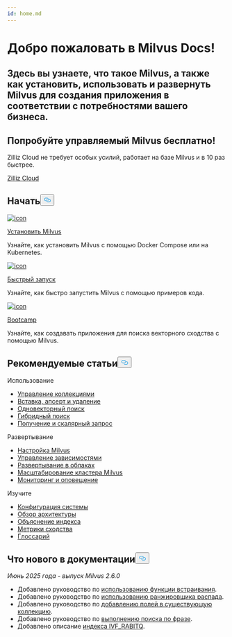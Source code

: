 ```yaml
---
id: home.md
---
```

<div class="doc-h1-wrapper">
<p><h1 class="title">
Добро пожаловать в Milvus Docs!</h1></p>
<p><h2 class="sub-title">
Здесь вы узнаете, что такое Milvus, а также как установить, использовать и развернуть Milvus для создания приложения в соответствии с потребностями вашего бизнеса.</h2></p>
</div>
<div class="doc-home-promotion-wrapper">
  <div class="promotion-content">
    <h2 class="promotion-title">Попробуйте управляемый Milvus бесплатно!</h2>
    <p class="promotion-desc">Zilliz Cloud не требует особых усилий, работает на базе Milvus и в 10 раз быстрее.</p>
  </div>
  <div class="cta-wrapper">
   <a class="cta-global" href="https://cloud.zilliz.com/signup?utm_source=partner&utm_medium=referral&utm_campaign=2025-02-24_doc_home_milvus.io">Zilliz Cloud</a></div>
</div>
<h2 id="Get-Started" class="common-anchor-header">Начать<button data-href="#Get-Started" class="anchor-icon" translate="no">
      <svg translate="no"
        aria-hidden="true"
        focusable="false"
        height="20"
        version="1.1"
        viewBox="0 0 16 16"
        width="16"
      >
        <path
          fill="#0092E4"
          fill-rule="evenodd"
          d="M4 9h1v1H4c-1.5 0-3-1.69-3-3.5S2.55 3 4 3h4c1.45 0 3 1.69 3 3.5 0 1.41-.91 2.72-2 3.25V8.59c.58-.45 1-1.27 1-2.09C10 5.22 8.98 4 8 4H4c-.98 0-2 1.22-2 2.5S3 9 4 9zm9-3h-1v1h1c1 0 2 1.22 2 2.5S13.98 12 13 12H9c-.98 0-2-1.22-2-2.5 0-.83.42-1.64 1-2.09V6.25c-1.09.53-2 1.84-2 3.25C6 11.31 7.55 13 9 13h4c1.45 0 3-1.69 3-3.5S14.5 6 13 6z"
        ></path>
      </svg>
    </button></h2><div class="card-wrapper">
<div class="start_card_container">
  
   <a href="/docs/ru/install_standalone-docker.md"> <img translate="no" src="/docs/v2.6.x/assets/home_install.svg" alt="icon" />
   </a> <a href="/docs/ru/install_standalone-docker.md"> <p class="link-btn">Установить Milvus</p> </a><p>Узнайте, как установить Milvus с помощью Docker Compose или на Kubernetes.</p>
</div>
<div class="start_card_container">
  
   <a href="/docs/ru/quickstart.md"> <img translate="no" src="/docs/v2.6.x/assets/home_quick_start.svg" alt="icon" />
   </a> <a href="/docs/ru/quickstart.md"> <p class="link-btn">Быстрый запуск</p> </a><p>Узнайте, как быстро запустить Milvus с помощью примеров кода.</p>
</div>
<div class="start_card_container">
  
   <a href="/bootcamp"> <img translate="no" src="/docs/v2.6.x/assets/home_bootcamp.svg" alt="icon" />
   </a> <a href="/bootcamp"> <p class="link-btn">Bootcamp</p> </a><p>
  Узнайте, как создавать приложения для поиска векторного сходства с помощью Milvus.  </p>
</div>
</div>
<h2 id="Recommended-articles" class="common-anchor-header">Рекомендуемые статьи<button data-href="#Recommended-articles" class="anchor-icon" translate="no">
      <svg translate="no"
        aria-hidden="true"
        focusable="false"
        height="20"
        version="1.1"
        viewBox="0 0 16 16"
        width="16"
      >
        <path
          fill="#0092E4"
          fill-rule="evenodd"
          d="M4 9h1v1H4c-1.5 0-3-1.69-3-3.5S2.55 3 4 3h4c1.45 0 3 1.69 3 3.5 0 1.41-.91 2.72-2 3.25V8.59c.58-.45 1-1.27 1-2.09C10 5.22 8.98 4 8 4H4c-.98 0-2 1.22-2 2.5S3 9 4 9zm9-3h-1v1h1c1 0 2 1.22 2 2.5S13.98 12 13 12H9c-.98 0-2-1.22-2-2.5 0-.83.42-1.64 1-2.09V6.25c-1.09.53-2 1.84-2 3.25C6 11.31 7.55 13 9 13h4c1.45 0 3-1.69 3-3.5S14.5 6 13 6z"
        ></path>
      </svg>
    </button></h2><div class="doc-home-recommend-section">
<div class="recomment-item">
  <p>Использование</p>
<ul>
<li><a href="/docs/ru/manage-collections.md">Управление коллекциями</a></li>
<li><a href="/docs/ru/insert-update-delete.md">Вставка, апсерт и удаление</a></li>
<li><a href="/docs/ru/single-vector-search.md">Одновекторный поиск</a></li>
<li><a href="/docs/ru/multi-vector-search.md">Гибридный поиск</a></li>
<li><a href="/docs/ru/get-and-scalar-query.md">Получение и скалярный запрос</a></li>
</ul>
</div>
<div class="recomment-item">
  <p>Развертывание</p>
<ul>
<li><a href="/docs/ru/configure-docker.md">Настройка Milvus</a></li>
<li><a href="/docs/ru/deploy_s3.md">Управление зависимостями</a></li>
<li><a href="/docs/ru/eks.md">Развертывание в облаках</a></li>
<li><a href="/docs/ru/scaleout.md">Масштабирование кластера Milvus</a></li>
<li><a href="/docs/ru/monitor_overview.md">Мониторинг и оповещение</a></li>
</ul>
</div>
<div class="recomment-item">
  <p>Изучите</p>
<ul>
<li><a href="/docs/ru/system_configuration.md">Конфигурация системы</a></li>
<li><a href="/docs/ru/architecture_overview.md">Обзор архитектуры</a></li>
<li><a href="/docs/ru/index-explained.md">Объяснение индекса</a></li>
<li><a href="/docs/ru/metric.md">Метрики сходства</a></li>
<li><a href="/docs/ru/glossary.md">Глоссарий</a></li>
</ul>
</div>
</div>
<div class="doc-home-what-is-new">
<h2 id="Whats-new-in-docs" class="common-anchor-header">Что нового в документации<button data-href="#Whats-new-in-docs" class="anchor-icon" translate="no">
      <svg translate="no"
        aria-hidden="true"
        focusable="false"
        height="20"
        version="1.1"
        viewBox="0 0 16 16"
        width="16"
      >
        <path
          fill="#0092E4"
          fill-rule="evenodd"
          d="M4 9h1v1H4c-1.5 0-3-1.69-3-3.5S2.55 3 4 3h4c1.45 0 3 1.69 3 3.5 0 1.41-.91 2.72-2 3.25V8.59c.58-.45 1-1.27 1-2.09C10 5.22 8.98 4 8 4H4c-.98 0-2 1.22-2 2.5S3 9 4 9zm9-3h-1v1h1c1 0 2 1.22 2 2.5S13.98 12 13 12H9c-.98 0-2-1.22-2-2.5 0-.83.42-1.64 1-2.09V6.25c-1.09.53-2 1.84-2 3.25C6 11.31 7.55 13 9 13h4c1.45 0 3-1.69 3-3.5S14.5 6 13 6z"
        ></path>
      </svg>
    </button></h2><p><em>Июнь 2025 года - выпуск Milvus 2.6.0</em></p>
<ul>
<li>Добавлено руководство по <a href="/docs/ru/embedding-function-overview.md">использованию функции встраивания</a>.</li>
<li>Добавлено руководство по <a href="/docs/ru/decay-ranker-overview.md">использованию ранжировщика распада</a>.</li>
<li>Добавлено руководство по <a href="/docs/ru/add-fields-to-an-existing-collection.md">добавлению полей в существующую коллекцию</a>.</li>
<li>Добавлено руководство по <a href="/docs/ru/phrase-match.md">выполнению поиска по фразе</a>.</li>
<li>Добавлено описание <a href="/docs/ru/ivf-rabitq.md">индекса IVF_RABITQ</a>.</li>
</ul>
</div>
